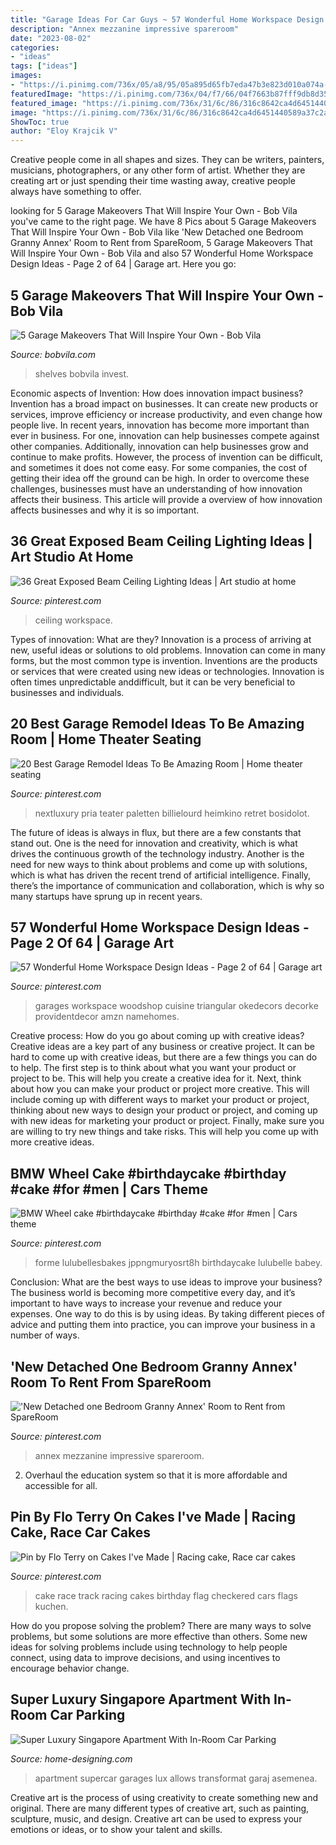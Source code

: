 ```yaml
---
title: "Garage Ideas For Car Guys ~ 57 Wonderful Home Workspace Design Ideas"
description: "Annex mezzanine impressive spareroom"
date: "2023-08-02"
categories:
- "ideas"
tags: ["ideas"]
images:
- "https://i.pinimg.com/736x/05/a8/95/05a895d65fb7eda47b3e823d010a074a--race-track-cake-race-car-cake.jpg"
featuredImage: "https://i.pinimg.com/736x/04/f7/66/04f7663b87fff9db8d35ab35f3bf9077.jpg"
featured_image: "https://i.pinimg.com/736x/31/6c/86/316c8642ca4d6451440589a37c2a5e3e.jpg"
image: "https://i.pinimg.com/736x/31/6c/86/316c8642ca4d6451440589a37c2a5e3e.jpg"
ShowToc: true
author: "Eloy Krajcik V"
---
```



Creative people come in all shapes and sizes. They can be writers, painters, musicians, photographers, or any other form of artist. Whether they are creating art or just spending their time wasting away, creative people always have something to offer.

	

		
looking for 5 Garage Makeovers That Will Inspire Your Own - Bob Vila you've came to the right page. We have 8 Pics about 5 Garage Makeovers That Will Inspire Your Own - Bob Vila like &#039;New Detached one Bedroom Granny Annex&#039; Room to Rent from SpareRoom, 5 Garage Makeovers That Will Inspire Your Own - Bob Vila and also 57 Wonderful Home Workspace Design Ideas - Page 2 of 64 | Garage art. Here you go:
		
    
## 5 Garage Makeovers That Will Inspire Your Own - Bob Vila

<img loading=lazy src="https://empire-s3-production.bobvila.com/slides/33048/original/Garage_Makeover_After_FrillsAndDrills.jpg?1563573011" onerror="this.onerror=null;this.src='https://tse2.mm.bing.net/th?id=OIP.PgHu_3RJVsaR5KSQTaMRHAHaFX&amp;pid=15.1';" alt="5 Garage Makeovers That Will Inspire Your Own - Bob Vila">

_Source: bobvila.com_

>shelves bobvila invest. 

	

Economic aspects of Invention: How does innovation impact business?
Invention has a broad impact on businesses. It can create new products or services, improve efficiency or increase productivity, and even change how people live. In recent years, innovation has become more important than ever in business. For one, innovation can help businesses compete against other companies. Additionally, innovation can help businesses grow and continue to make profits. However, the process of invention can be difficult, and sometimes it does not come easy. For some companies, the cost of getting their idea off the ground can be high. In order to overcome these challenges, businesses must have an understanding of how innovation affects their business. This article will provide a overview of how innovation affects businesses and why it is so important.

    
## 36 Great Exposed Beam Ceiling Lighting Ideas | Art Studio At Home

<img loading=lazy src="https://i.pinimg.com/736x/04/f7/66/04f7663b87fff9db8d35ab35f3bf9077.jpg" onerror="this.onerror=null;this.src='https://tse3.mm.bing.net/th?id=OIP.ngQ8quJwhnYZQJ-zlVSp_AHaKy&amp;pid=15.1';" alt="36 Great Exposed Beam Ceiling Lighting Ideas | Art studio at home">

_Source: pinterest.com_

>ceiling workspace. 

	

Types of innovation: What are they?
Innovation is a process of arriving at new, useful ideas or solutions to old problems. Innovation can come in many forms, but the most common type is invention. Inventions are the products or services that were created using new ideas or technologies. Innovation is often times unpredictable anddifficult, but it can be very beneficial to businesses and individuals.

    
## 20 Best Garage Remodel Ideas To Be Amazing Room | Home Theater Seating

<img loading=lazy src="https://i.pinimg.com/736x/5b/a6/7e/5ba67eced675cf5d6b3e875fb9aa1e34.jpg" onerror="this.onerror=null;this.src='https://tse1.mm.bing.net/th?id=OIP.PH3_LGe5VsmQEaa-YjrLRgHaE8&amp;pid=15.1';" alt="20 Best Garage Remodel Ideas To Be Amazing Room | Home theater seating">

_Source: pinterest.com_

>nextluxury pria teater paletten billielourd heimkino retret bosidolot. 

	

The future of ideas is always in flux, but there are a few constants that stand out. One is the need for innovation and creativity, which is what drives the continuous growth of the technology industry. Another is the need for new ways to think about problems and come up with solutions, which is what has driven the recent trend of artificial intelligence. Finally, there’s the importance of communication and collaboration, which is why so many startups have sprung up in recent years.

    
## 57 Wonderful Home Workspace Design Ideas - Page 2 Of 64 | Garage Art

<img loading=lazy src="https://i.pinimg.com/736x/95/64/5e/95645e0ef2decb540c496cfcea838ef6.jpg" onerror="this.onerror=null;this.src='https://tse4.mm.bing.net/th?id=OIP.n9d21x9bXGBFcsmV4RVgOwHaLH&amp;pid=15.1';" alt="57 Wonderful Home Workspace Design Ideas - Page 2 of 64 | Garage art">

_Source: pinterest.com_

>garages workspace woodshop cuisine triangular okedecors decorke providentdecor amzn namehomes. 

	

Creative process: How do you go about coming up with creative ideas?
Creative ideas are a key part of any business or creative project. It can be hard to come up with creative ideas, but there are a few things you can do to help. The first step is to think about what you want your product or project to be. This will help you create a creative idea for it. Next, think about how you can make your product or project more creative. This will include coming up with different ways to market your product or project, thinking about new ways to design your product or project, and coming up with new ideas for marketing your product or project. Finally, make sure you are willing to try new things and take risks. This will help you come up with more creative ideas.

    
## BMW Wheel Cake #birthdaycake #birthday #cake #for #men | Cars Theme

<img loading=lazy src="https://i.pinimg.com/736x/31/6c/86/316c8642ca4d6451440589a37c2a5e3e.jpg" onerror="this.onerror=null;this.src='https://tse4.mm.bing.net/th?id=OIP.WCmTJMBNEdX4U-VPlhGxoAHaKR&amp;pid=15.1';" alt="BMW Wheel cake #birthdaycake #birthday #cake #for #men | Cars theme">

_Source: pinterest.com_

>forme lulubellesbakes jppngmuryosrt8h birthdaycake lulubelle babey. 

	

Conclusion: What are the best ways to use ideas to improve your business?
The business world is becoming more competitive every day, and it’s important to have ways to increase your revenue and reduce your expenses. One way to do this is by using ideas. By taking different pieces of advice and putting them into practice, you can improve your business in a number of ways.

    
## &#039;New Detached One Bedroom Granny Annex&#039; Room To Rent From SpareRoom

<img loading=lazy src="https://i.pinimg.com/736x/28/0e/d3/280ed37f519801f29f06242f871f5af7.jpg" onerror="this.onerror=null;this.src='https://tse2.mm.bing.net/th?id=OIP.cDOkkgXjWjg3R67jEZdwzgHaJ4&amp;pid=15.1';" alt="&#039;New Detached one Bedroom Granny Annex&#039; Room to Rent from SpareRoom">

_Source: pinterest.com_

>annex mezzanine impressive spareroom. 

	

2. Overhaul the education system so that it is more affordable and accessible for all.

    
## Pin By Flo Terry On Cakes I&#039;ve Made | Racing Cake, Race Car Cakes

<img loading=lazy src="https://i.pinimg.com/736x/05/a8/95/05a895d65fb7eda47b3e823d010a074a--race-track-cake-race-car-cake.jpg" onerror="this.onerror=null;this.src='https://tse1.mm.bing.net/th?id=OIP.rK6wKl8HAK57g_W1RbAltgHaJ4&amp;pid=15.1';" alt="Pin by Flo Terry on Cakes I&#039;ve Made | Racing cake, Race car cakes">

_Source: pinterest.com_

>cake race track racing cakes birthday flag checkered cars flags kuchen. 

	

How do you propose solving the problem?
There are many ways to solve problems, but some solutions are more effective than others. Some new ideas for solving problems include using technology to help people connect, using data to improve decisions, and using incentives to encourage behavior change.

    
## Super Luxury Singapore Apartment With In-Room Car Parking

<img loading=lazy src="http://cdn.home-designing.com/wp-content/uploads/2012/09/Integrated-garage.jpg" onerror="this.onerror=null;this.src='https://tse1.mm.bing.net/th?id=OIP.cL7qEjsccT_-R0NMVh_haQHaEJ&amp;pid=15.1';" alt="Super Luxury Singapore Apartment With In-Room Car Parking">

_Source: home-designing.com_

>apartment supercar garages lux allows transformat garaj asemenea. 

	

Creative art is the process of using creativity to create something new and original. There are many different types of creative art, such as painting, sculpture, music, and design. Creative art can be used to express your emotions or ideas, or to show your talent and skills.

